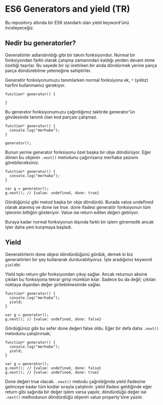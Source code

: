 # ES6 Generators and yield (TR)
Bu repository altında bir ES6 standartı olan yield keyword'ünü inceleyeceğiz.

## Nedir bu generatorler?
Generatörler adlandırıldığı gibi bir takım fonksiyondur. Normal bir fonksiyondan farklı olarak çalışma zamanından kaldığı yerden devam etme özelliği taşırlar. Bu sayede bir işi üretirken bir anda döndürmek yerine parça parça döndürebilme yeteneğine sahiptirler.

Generatör fonksiyonumuzu tanımlarken normal fonksiyona ek, `*` (yıldız) harfini kullanmamız gerekiyor.


```es6
function* generator() {

}
```

Bu generator fonksiyonumuzu çağırdığımız taktirde generator'ün gövdesinde tanımlı olan kod parçası çalışmaz.


```es6
function* generator() {
  console.log("merhaba");
}

generator();
```

Bunun yerine generator fonksiyonu özel başka bir obje döndürüyor. Eğer dönen bu objenin `.next()` metodunu çağırırsanız merhaba yazısını görebileceksiniz.

```es6
function* generator() {
  console.log("merhaba");
}

var g = generator();
g.next(); // {value: undefined, done: true}
```

Gördüğünüz gibi metod başka bir obje döndürdü. Burada value undefined olarak atanmış ve done ise true. done ifadesi generatör fonksiyonun tüm işlevinin bittiğini gösteriyor. Value ise return edilen değeri getiriyor. 

Buraya kadar normal fonksiyonun dışında farklı bir işlem göremedik ancak işler daha yeni kızışmaya başladı.

## Yield

Generatörlerin done objesi döndürdüğünü gördük, demek ki biz generatörleri bir şey kullanarak durdurabiliyoruz. İşte aradığımız keyword `yield`tır.

Yield tıpkı return gibi fonksiyondan çıkışı sağlar. Ancak returnun aksine çıkılan bu fonksiyona tekrar girişi mümkün kılar. Sadece bu da değil; çıkılan noktaya dışardan değer girilebilmesinide sağlar.

```es6
function* generator() {
  console.log("merhaba");
  yield;
}

var g = generator();
g.next(); // {value: undefined, done: false}
```

Gördüğünüz gibi bu sefer done değeri false oldu. Eğer bir defa daha `.next()` metodunu çalıştırırsak;

```es6
function* generator() {
  console.log("merhaba");
  yield;
}

var g = generator();
g.next(); // {value: undefined, done: false}
g.next(); // {value: undefined, done: true}
```

Done değeri true olacak. `.next()` metodu çağrıldığında yield ifadesine gelinceye kadar tüm kodlar sırayla çalıştırılır. yield ifadesi geldiğinde eğer return gibi sağında bir değer işlem varsa yapılır, döndürdüğü değer ise `.next()` methodunun döndürdüğü objenin value property'sine yazılır.
